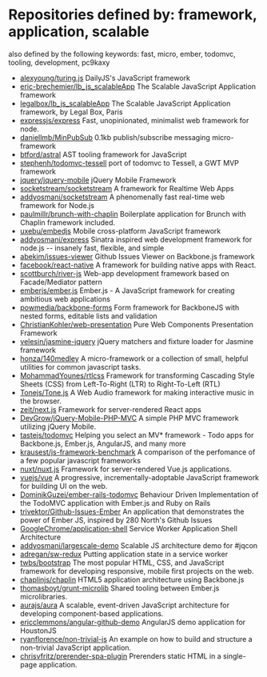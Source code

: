 # Repositories defined by: framework, application, scalable

also defined by the following keywords: fast, micro, ember, todomvc, tooling, development, pc9kaxy

- [alexyoung/turing.js](https://github.com/alexyoung/turing.js)
  DailyJS's JavaScript framework
- [eric-brechemier/lb_js_scalableApp](https://github.com/eric-brechemier/lb_js_scalableApp)
  The Scalable JavaScript Application framework
- [legalbox/lb_js_scalableApp](https://github.com/legalbox/lb_js_scalableApp)
  The Scalable JavaScript Application framework, by Legal Box, Paris
- [expressjs/express](https://github.com/expressjs/express)
  Fast, unopinionated, minimalist web framework for node.
- [daniellmb/MinPubSub](https://github.com/daniellmb/MinPubSub)
  0.1kb publish/subscribe messaging micro-framework
- [btford/astral](https://github.com/btford/astral)
  AST tooling framework for JavaScript
- [stephenh/todomvc-tessell](https://github.com/stephenh/todomvc-tessell)
  port of todomvc to Tessell, a GWT MVP framework
- [jquery/jquery-mobile](https://github.com/jquery/jquery-mobile)
  jQuery Mobile Framework
- [socketstream/socketstream](https://github.com/socketstream/socketstream)
  A framework for Realtime Web Apps
- [addyosmani/socketstream](https://github.com/addyosmani/socketstream)
  A phenomenally fast real-time web framework for Node.js
- [paulmillr/brunch-with-chaplin](https://github.com/paulmillr/brunch-with-chaplin)
  Boilerplate application for Brunch with Chaplin framework included.
- [uxebu/embedjs](https://github.com/uxebu/embedjs)
  Mobile cross-platform JavaScript framework
- [addyosmani/express](https://github.com/addyosmani/express)
  Sinatra inspired web development framework for node.js -- insanely fast, flexible, and simple
- [abekim/issues-viewer](https://github.com/abekim/issues-viewer)
  Github Issues Viewer on Backbone.js framework
- [facebook/react-native](https://github.com/facebook/react-native)
  A framework for building native apps with React.
- [scottburch/river-js](https://github.com/scottburch/river-js)
  Web-app development framework based on Facade/Mediator pattern
- [emberjs/ember.js](https://github.com/emberjs/ember.js)
  Ember.js - A JavaScript framework for creating ambitious web applications
- [powmedia/backbone-forms](https://github.com/powmedia/backbone-forms)
  Form framework for BackboneJS with nested forms, editable lists and validation
- [ChristianKohler/web-presentation](https://github.com/ChristianKohler/web-presentation)
  Pure Web Components Presentation Framework
- [velesin/jasmine-jquery](https://github.com/velesin/jasmine-jquery)
  jQuery matchers and fixture loader for Jasmine framework
- [honza/140medley](https://github.com/honza/140medley)
  A micro-framework or a collection of small, helpful utilities for common javascript tasks.
- [MohammadYounes/rtlcss](https://github.com/MohammadYounes/rtlcss)
  Framework for transforming  Cascading Style Sheets (CSS) from Left-To-Right (LTR) to Right-To-Left (RTL)
- [Tonejs/Tone.js](https://github.com/Tonejs/Tone.js)
  A Web Audio framework for making interactive music in the browser.
- [zeit/next.js](https://github.com/zeit/next.js)
  Framework for server-rendered React apps
- [DevGrow/jQuery-Mobile-PHP-MVC](https://github.com/DevGrow/jQuery-Mobile-PHP-MVC)
  A simple PHP MVC framework utilizing jQuery Mobile.
- [tastejs/todomvc](https://github.com/tastejs/todomvc)
  Helping you select an MV* framework - Todo apps for Backbone.js, Ember.js, AngularJS, and many more
- [krausest/js-framework-benchmark](https://github.com/krausest/js-framework-benchmark)
  A comparison of the perfomance of a few popular javascript frameworks
- [nuxt/nuxt.js](https://github.com/nuxt/nuxt.js)
  Framework for server-rendered Vue.js applications.
- [vuejs/vue](https://github.com/vuejs/vue)
  A progressive, incrementally-adoptable JavaScript framework for building UI on the web.
- [DominikGuzei/ember-rails-todomvc](https://github.com/DominikGuzei/ember-rails-todomvc)
  Behaviour Driven Implementation of the TodoMVC application with Ember.js and Ruby on Rails
- [trivektor/Github-Issues-Ember](https://github.com/trivektor/Github-Issues-Ember)
  An application that demonstrates the power of Ember JS, inspired by 280 North's Github Issues
- [GoogleChrome/application-shell](https://github.com/GoogleChrome/application-shell)
  Service Worker Application Shell Architecture
- [addyosmani/largescale-demo](https://github.com/addyosmani/largescale-demo)
  Scalable JS architecture demo for #jqcon
- [adregan/sw-redux](https://github.com/adregan/sw-redux)
  Putting application state in a service worker
- [twbs/bootstrap](https://github.com/twbs/bootstrap)
  The most popular HTML, CSS, and JavaScript framework for developing responsive, mobile first projects on the web.
- [chaplinjs/chaplin](https://github.com/chaplinjs/chaplin)
  HTML5 application architecture using Backbone.js
- [thomasboyt/grunt-microlib](https://github.com/thomasboyt/grunt-microlib)
  Shared tooling between Ember.js microlibraries.
- [aurajs/aura](https://github.com/aurajs/aura)
  A scalable, event-driven JavaScript architecture for developing component-based applications.
- [ericclemmons/angular-github-demo](https://github.com/ericclemmons/angular-github-demo)
  AngularJS demo application for HoustonJS
- [ryanflorence/non-trivial-js](https://github.com/ryanflorence/non-trivial-js)
  An example on how to build and structure a non-trivial JavaScript application.
- [chrisvfritz/prerender-spa-plugin](https://github.com/chrisvfritz/prerender-spa-plugin)
  Prerenders static HTML in a single-page application.
